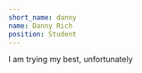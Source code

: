 ```yaml
---
short_name: danny
name: Danny Rich
position: Student
---
```

I am trying my best, unfortunately